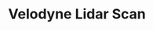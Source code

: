 # Velodyne Lidar Scan

<live-code class="full" mode="html>iframe" debounce="200">
<template>
<base href="${host}" /><script src="./importmap.js"></script>

<loading-icon id="loading"></loading-icon>

<lume-scene id="scene" perspective="800" webgl enable-css="false" class="hidden">
  <lume-point-light id="light" position="200 -200 200" intensity="3" color="deeppink"></lume-point-light>
  <lume-ambient-light color="white" intensity="0.6"></lume-ambient-light>
  <lume-camera-rig active rotation="0 -110 0" initial-distance="500" max-distance="1200" min-distance="100" initial-polar-angle="30"></lume-camera-rig>
  <lume-gltf-model src="/examples/velodyne-lidar-scan/puck.gltf"></lume-gltf-model>
  <!--
    Use a ply-behavior on an element with geometry (such as <lume-mesh> or
    <lume-points>) to load geometry points from a PLY file.
  -->
  <lume-points
    id="model"
    has="ply-geometry phong-material"
    src="/examples/velodyne-lidar-scan/shelby-scene.ply"
    rotation="90 0 0"
    position="0 0 60"
    size="0 0 0"
    scale="50 50 50"
    color="royalblue"
  ></lume-points>
</lume-scene>

<div info align="center">A scene scanned with a Velodyne laser radar scanner (lidar),<br />focused on a Ford Shelby GT350.</div>

<style>
  html,
  body {
    width: 100%; height: 100%;
    margin: 0; padding: 0;
    background: #222;
    --color: 228, 20, 255 /*vibrant pink*/;
    color: rgb(var(--color)); font-family: sans-serif;
    touch-action: none;
  }
  loading-icon {
    --loading-icon-color: var(--color);
    position: absolute;
    top: 50%; left: 50%;
    transform: translate(-50%, -50%);
    width: 10px; height: 10px;
  }
  [info] {
    position: absolute; top: 0; left: 0; width: 100%;
    box-sizing: border-box; padding: 10px;
  }
  .hidden { visibility: hidden; }
</style>

<script type="module">
  import 'lume'
  light.position = (x, y, z, t) => [500 * Math.sin(t * 0.001), 500 * Math.cos(t * 0.001), z]
  model.on('MODEL_LOAD', () => {
    scene.classList.remove('hidden')
    loading.classList.add('hidden')
  })
</script>

</template>
</live-code>
